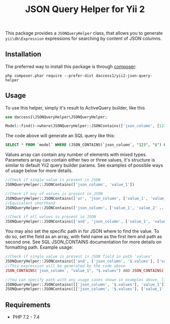 <p align="center">
    <h1 align="center">JSON Query Helper for Yii 2</h1>
    <br>
</p>

This package provides a `JSONQueryHelper` class, that allows you to generate `yii\db\Expression` expressions for searching by content of JSON columns.


Installation
------------

The preferred way to install this package is through [composer](http://getcomposer.org/download/):

```
php composer.phar require --prefer-dist daccess1/yii2-json-query-helper
```

Usage
-----

To use this helper, simply it's result to ActiveQuery builder, like this
```php
use daccess1\JSONQueryHelper\JSONQueryHelper;

Model::find()->where(JSONQueryHelper::JSONContains(['json_column', [123, 'value_2']]))->all();
```
The code above will generate an SQL query like this:
```sql
SELECT * FROM `model` WHERE (JSON_CONTAINS(`json_column`, "123", "$") OR JSON_CONTAINS(`json_column`, "value_2", "$"))
```

Values array can contain any number of elements with mixed types. Parameters array can contain either two or three values, it's structure is similar to default Yii2 query builder params. See examples of possible ways of usage below for more details.

```php
//Check if single value is present in JSON
JSONQueryHelper::JSONContains(['json_column', 'value_1'])

//Check if any of values is present in JSON
JSONQueryHelper::JSONContains(['or', 'json_column', ['value_1', 'value_2' ... 'value_n']])
//Equivalent shorthand
JSONQueryHelper::JSONContains(['json_column', ['value_1', 'value_2' ... 'value_n']])

//Check if all values is present in JSON
JSONQueryHelper::JSONContains(['and', 'json_column', ['value_1', 'value_2' ... 'value_n']])
```
You may also set the specific path in for JSON where to find the value. To do so, set the field as an array, with field name as the first item and path as second one. See SQL JSON_CONTAINS documentation for more details on formatting path. Example usage:
```php
//Check if single value is present in JSON field in path 'values'
JSONQueryHelper::JSONContains(['and', ['json_column', '$.values'], ['value_1', 'value_2']])
//This expression will be generated by the code above
JSON_CONTAINS(`json_column`, "value_1", "$.values") AND JSON_CONTAINS(`json_column`, "value_2", "$.values")

//You can specify path with any usage cases shown in examples above, like this
JSONQueryHelper::JSONContains([['json_column', '$.values'], 'value_1'])
JSONQueryHelper::JSONContains([['json_column', '$.values'], ['value_1', 'value_2' ... 'value_n']])

``` 


Requirements
------------

* PHP 7.2 - 7.4